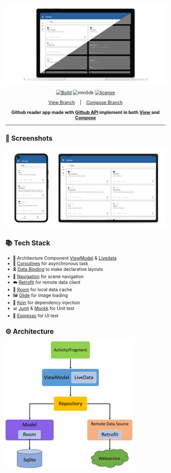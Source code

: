 <div align="center">
<img src="https://github.com/iamoscarliang/git-finder/blob/master/screenshots/feature_graph.png" width="600">

[![Build](https://github.com/iamoscarliang/git-finder/workflows/Build/badge.svg)](https://github.com/iamoscarliang/git-finder/actions)
![minSdk](https://img.shields.io/badge/minSdk-27-brightgreen)
[![license](https://img.shields.io/badge/license-MIT-brightgreen)](https://github.com/iamoscarliang/git-finder/blob/master/LICENSE)

[View Branch](https://github.com/iamoscarliang/git-finder/tree/master)&nbsp;&nbsp;&nbsp; | &nbsp;&nbsp;&nbsp;[Compose Branch](https://github.com/iamoscarliang/git-finder/tree/compose)

**Github reader app made with [Github API](https://docs.github.com/en/rest) implement in both [View](https://developer.android.com/studio/write/layout-editor) and [Compose](https://developer.android.com/develop/ui/compose)**
</div>

---

## :pushpin: Screenshots
<img src="https://github.com/iamoscarliang/git-finder/blob/master/screenshots/screenshot.png" width="800">

## :books: Tech Stack
- :wrench: Architecture Component [ViewModel](https://developer.android.com/topic/libraries/architecture/viewmodel) & [Livedata](https://developer.android.com/topic/libraries/architecture/livedata)
- :rocket: [Coroutines](https://developer.android.com/kotlin/coroutines) for asynchronous task
- :reminder_ribbon: [Data Binding](https://developer.android.com/topic/libraries/data-binding) to make declarative layouts
- :ship: [Navigation](https://developer.android.com/guide/navigation) for scene navigation
- :cloud: [Retrofit](https://square.github.io/retrofit) for remote data client
- :floppy_disk: [Room](https://developer.android.com/training/data-storage/room) for local data cache
- :framed_picture: [Glide](https://github.com/bumptech/glide) for image loading
- :syringe: [Koin](https://github.com/InsertKoinIO/koin) for dependency injection
- :bar_chart: [Junit](https://developer.android.com/training/testing/local-tests) & [Mockk](https://mockk.io) for Unit test
- :iphone: [Espresso](https://developer.android.com/training/testing/espresso) for UI test

## :gear: Architecture
<img src="https://github.com/iamoscarliang/git-finder/blob/master/screenshots/mvvm.png" width="400">
